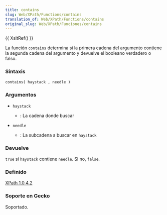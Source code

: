 ```yaml
---
title: contains
slug: Web/XPath/Functions/contains
translation_of: Web/XPath/Functions/contains
original_slug: Web/XPath/Funciones/contains
---
```

{{ XsltRef() }}

La función `contains` determina si la primera cadena del argumento contiene la segunda cadena del argumento y devuelve el booleano verdadero o falso.

### Sintaxis

```xml
contains( haystack , needle )
```

### Argumentos

- `haystack`
  - : La cadena donde buscar

- `needle`
  - : La subcadena a buscar en `haystack`

### Devuelve

`true` si `haystack` contiene `needle`. Si no, `false`.

### Definido

[XPath 1.0 4.2](http://www.w3.org/TR/xpath#function-contains)

### Soporte en Gecko

Soportado.
